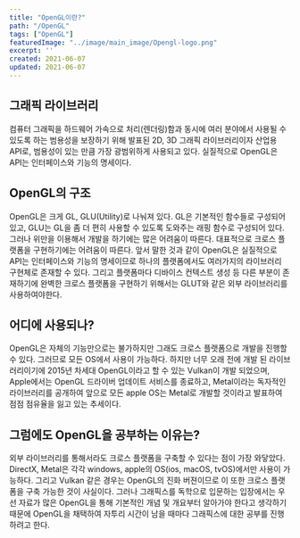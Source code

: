 ```yaml
---
title: "OpenGL이란?"
path: "/OpenGL"
tags: ["OpenGL"]
featuredImage: "../image/main_image/Opengl-logo.png"
excerpt: ''
created: 2021-06-07
updated: 2021-06-07
---
```


## 그래픽 라이브러리

컴퓨터 그래픽을 하드웨어 가속으로 처리(렌더링)함과 동시에 여러 분야에서 사용될 수 있도록 하는 범용성을 보장하기 위해 발표된 2D, 3D 그래픽 라이브러리이자 산업용 API로, 범용성이 있는 만큼 가장 광범위하게 사용되고 있다. 실질적으로 OpenGL은 API는 인터페이스와 기능의 명세이다.

## OpenGL의 구조

OpenGL은 크게 GL, GLU(Utility)로 나눠져 있다. GL은 기본적인 함수들로 구성되어 있고, GLU는 GL을 좀 더 편히 사용할 수 있도록 도와주는 래핑 함수로 구성되어 있다. 그러나 위만을 이용해서 개발을 하기에는 많은 어려움이 따른다. 대표적으로 크로스 플랫폼을 구현하기에는 어려움이 따른다. 앞서 말한 것과 같이 OpenGL은 실질적으로 API는 인터페이스와 기능의 명세이므로 하나의 플랫폼에서도 여러가지의 라이브러리 구현체로 존재할 수 있다. 그리고 플랫폼마다 디바이스 컨텍스트 생성 등 다른 부분이 존재하기에 완벽한 크로스 플랫폼을 구현하기 위해서는 GLUT와 같은 외부 라이브러리를 사용하여야한다.

## 어디에 사용되나?

OpenGL은 자체의 기능만으로는 불가하지만 그래도 크로스 플랫폼으로 개발을 진행할 수 있다. 그러므로 모든 OS에서 사용이 가능하다. 하지만 너무 오래 전에 개발 된 라이브러리이기에 2015년 차세대 OpenGL이라고 할 수 있는 Vulkan이 개발 되었으며, Apple에서는 OpenGL 드라이버 업데이트 서비스를 종료하고, Metal이라는 독자적인 라이브러리를 공개하여 앞으로 모든 apple OS는 Metal로 개발할 것이라고 발표하여 점점 점유율을 잃고 있는 추세이다. 

## 그럼에도 OpenGL을 공부하는 이유는?

외부 라이브러리를 통해서라도 크로스 플랫폼을 구축할 수 있다는 점이 가장 와닿았다. DirectX, Metal은 각각 windows, apple의 OS(ios, macOS, tvOS)에서만 사용이 가능하다. 그리고 Vulkan 같은 경우는 OpenGL의 진화 버젼이므로 이 또한 크로스 플랫폼을 구축 가능한 것이 사실이다. 그러나 그래픽스를 독학으로 입문하는 입장에서는 우선 자료가 많은 OpenGL을 통해 기본적인 개념 및 개요부터 알아가야 한다고 생각하기 때문에 OpenGL을 채택하여 자투리 시간이 남을 때마다 그래픽스에 대한 공부를 진행하려고 한다. 